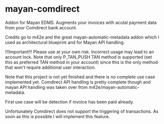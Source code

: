 # mayan-comdirect
Addon for Mayan EDMS. Augments your invoices with acutal payment data from your Comdirect bank account. 

Credits go to m42e and the great mayan-automatic-metadata addon which I used as architectural blueprint and for Mayan API handling.

!!!Important!!! Please use at your own risk. Incorrect usage may lead to an account lock. Note that only P_TAN_PUSH TAN method is supported (set this as preferred TAN method in your account) since this is the only method that won't require additional user interaction.

Note that this project is not yet finished and there is no complete use case implemented yet. Comdirect API handling is pretty complete though and mayan API handling was taken over from m42e/mayan-automatic-metadata.

First use case will be detection if invoice has been paid already.

Unfortunately Comdirect does not support the triggering of transactions. As soon as this is possible I will implement this feature.


